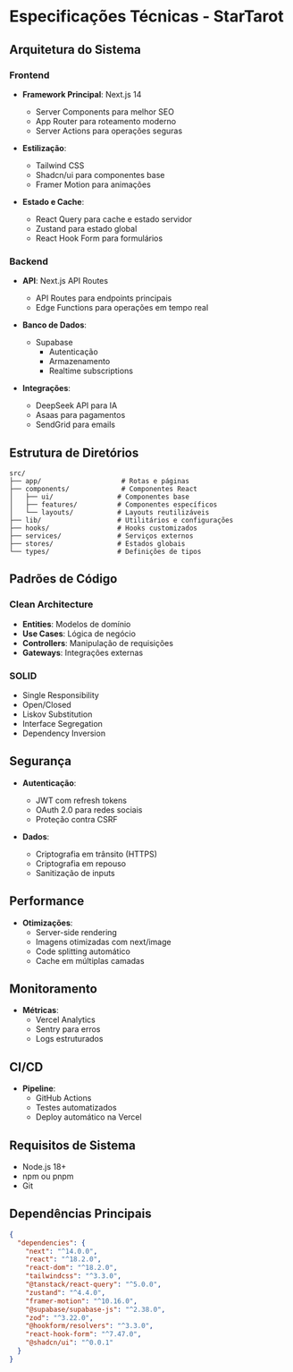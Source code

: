 # Especificações Técnicas - StarTarot

## Arquitetura do Sistema

### Frontend
- **Framework Principal**: Next.js 14
  - Server Components para melhor SEO
  - App Router para roteamento moderno
  - Server Actions para operações seguras

- **Estilização**:
  - Tailwind CSS
  - Shadcn/ui para componentes base
  - Framer Motion para animações

- **Estado e Cache**:
  - React Query para cache e estado servidor
  - Zustand para estado global
  - React Hook Form para formulários

### Backend
- **API**: Next.js API Routes
  - API Routes para endpoints principais
  - Edge Functions para operações em tempo real

- **Banco de Dados**:
  - Supabase
    - Autenticação
    - Armazenamento
    - Realtime subscriptions

- **Integrações**:
  - DeepSeek API para IA
  - Asaas para pagamentos
  - SendGrid para emails

## Estrutura de Diretórios

```
src/
├── app/                    # Rotas e páginas
├── components/             # Componentes React
│   ├── ui/                # Componentes base
│   ├── features/          # Componentes específicos
│   └── layouts/           # Layouts reutilizáveis
├── lib/                   # Utilitários e configurações
├── hooks/                 # Hooks customizados
├── services/              # Serviços externos
├── stores/                # Estados globais
└── types/                 # Definições de tipos
```

## Padrões de Código

### Clean Architecture
- **Entities**: Modelos de domínio
- **Use Cases**: Lógica de negócio
- **Controllers**: Manipulação de requisições
- **Gateways**: Integrações externas

### SOLID
- Single Responsibility
- Open/Closed
- Liskov Substitution
- Interface Segregation
- Dependency Inversion

## Segurança

- **Autenticação**:
  - JWT com refresh tokens
  - OAuth 2.0 para redes sociais
  - Proteção contra CSRF

- **Dados**:
  - Criptografia em trânsito (HTTPS)
  - Criptografia em repouso
  - Sanitização de inputs

## Performance

- **Otimizações**:
  - Server-side rendering
  - Imagens otimizadas com next/image
  - Code splitting automático
  - Cache em múltiplas camadas

## Monitoramento

- **Métricas**:
  - Vercel Analytics
  - Sentry para erros
  - Logs estruturados

## CI/CD

- **Pipeline**:
  - GitHub Actions
  - Testes automatizados
  - Deploy automático na Vercel

## Requisitos de Sistema

- Node.js 18+
- npm ou pnpm
- Git

## Dependências Principais

```json
{
  "dependencies": {
    "next": "^14.0.0",
    "react": "^18.2.0",
    "react-dom": "^18.2.0",
    "tailwindcss": "^3.3.0",
    "@tanstack/react-query": "^5.0.0",
    "zustand": "^4.4.0",
    "framer-motion": "^10.16.0",
    "@supabase/supabase-js": "^2.38.0",
    "zod": "^3.22.0",
    "@hookform/resolvers": "^3.3.0",
    "react-hook-form": "^7.47.0",
    "@shadcn/ui": "^0.0.1"
  }
}
```

